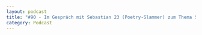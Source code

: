 ```yaml
---
layout: podcast
title: "#90 - Im Gespräch mit Sebastian 23 (Poetry-Slammer) zum Thema Schlagfertigkeit in der Klimadebatte."
category: Podcast
---
```


<p><script class="podigee-podcast-player" src="https://cdn.podigee.com/podcast-player/javascripts/podigee-podcast-player.js" data-configuration="https://interviews-4-future.podigee.io/90-i4f/embed?context=external"></script></p>
